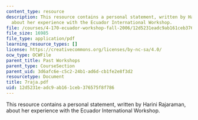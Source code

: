 ```yaml
---
content_type: resource
description: This resource contains a personal statement, written by Harini Rajaraman,
  about her experience with the Ecuador International Workshop.
file: /courses/4-170-ecuador-workshop-fall-2006/12d5231eadc9ab161ceb376575f8f786_7raja.pdf
file_size: 16985
file_type: application/pdf
learning_resource_types: []
license: https://creativecommons.org/licenses/by-nc-sa/4.0/
ocw_type: OCWFile
parent_title: Past Workshops
parent_type: CourseSection
parent_uid: 3d6afc6e-c5c2-24b1-ad6d-cb1fe2e8f3d2
resourcetype: Document
title: 7raja.pdf
uid: 12d5231e-adc9-ab16-1ceb-376575f8f786
---
```

This resource contains a personal statement, written by Harini Rajaraman, about her experience with the Ecuador International Workshop.